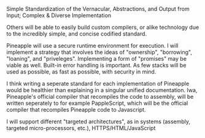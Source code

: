 Simple Standardization of the Vernacular, Abstractions, and Output from Input; Complex & Diverse Implementation

Others will be able to easily build custom compilers, or alike technology due to the incredibly simple, and concise codified standard.

Pineapple will use a secure runtime environment for execution. I will implement a strategy that involves the ideas of "ownership", "borrowing", "loaning", and "priveleges". Implementing a form of "promises" may be viable as well.
Built-in error handling is important.
As few stacks will be used as possible, as fast as possible, with security in mind.

I think writing a seperate standard for each implementation of Pineapple would be healthier than explaining in a singular unified documentation. Iwa, Pineapple's official compiler that recompiles the code to assembly, will be written seperately to for example PappleScript, which will be the official compiler that recompiles Pineapple code to Javascript.

I will support different "targeted architectures", as in systems (assembly, targeted micro-processors, etc.), HTTPS/HTML/JavaScript
